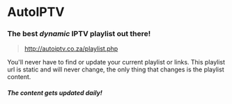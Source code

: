 # AutoIPTV

### The best *dynamic* IPTV playlist out there!

> http://autoiptv.co.za/playlist.php

You'll never have to find or update your current playlist or links. This playlist url is static and will never change, the only thing that changes is the playlist content.

##### The content gets updated daily!
